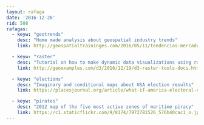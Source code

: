 ```yaml
---
layout: rafaga
date: '2016-12-26'
rid: 508
rafagas:
  - keyw: "geotrends"
    desc: "Home made analysis about geospatial industry trends"
    link: http://geospatialtraininges.com/2016/05/11/tendencias-mercado-geotecnologico-analisis-casero/

  - keyw: "raster"
    desc: "Tutorial on how to make dynamic data visualizations using rasters and d3"
    link: http://geoexamples.com/d3/2016/12/19/d3-raster-tools-docs.html

  - keyw: "elections"
    desc: "Imaginary and conditional maps about USA election results"
    link: https://placesjournal.org/article/what-if-america-electoral-college-maps/

  - keyw: "pirates"
    desc: "2012 map of the five most active zones of maritime piracy"
    link: https://c1.staticflickr.com/9/8174/7972781526_576b40cac1_o.jpg
---
```


